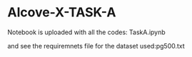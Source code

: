 # Alcove-X-TASK-A
Notebook is uploaded with all the codes: TaskA.ipynb 

and see the requiremnets file for the dataset used:pg500.txt
